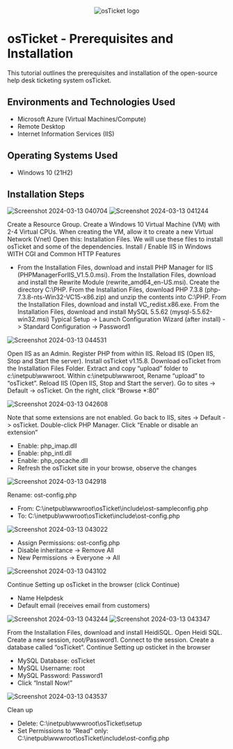 <p align="center">
<img src="https://i.imgur.com/Clzj7Xs.png" alt="osTicket logo"/>
</p>

<h1>osTicket - Prerequisites and Installation</h1>
This tutorial outlines the prerequisites and installation of the open-source help desk ticketing system osTicket.<br />



<h2>Environments and Technologies Used</h2>

- Microsoft Azure (Virtual Machines/Compute)
- Remote Desktop
- Internet Information Services (IIS)

<h2>Operating Systems Used </h2>

- Windows 10</b> (21H2)




<h2>Installation Steps</h2>



![Screenshot 2024-03-13 040704](https://github.com/hectorvalencia2/osticket-prereqs/assets/161524174/d163433a-144f-41b6-8034-6febacac0477)
![Screenshot 2024-03-13 041244](https://github.com/hectorvalencia2/osticket-prereqs/assets/161524174/0d07ac9b-9d31-469e-a737-e458d08d0dcf)

Create a Resource Group. Create a Windows 10 Virtual Machine (VM) with 2-4 Virtual CPUs. When creating the VM, allow it to create a new Virtual Network (Vnet)
Open this: Installation Files. We will use these files to install osTicket and some of the dependencies. 
Install / Enable IIS in Windows WITH CGI and Common HTTP Features
- From the Installation Files, download and install PHP Manager for IIS (PHPManagerForIIS_V1.5.0.msi). From the Installation Files, download and install the Rewrite Module (rewrite_amd64_en-US.msi). Create the directory C:\PHP. From the Installation Files, download PHP 7.3.8 (php-7.3.8-nts-Win32-VC15-x86.zip) and unzip the contents into C:\PHP. From the Installation Files, download and install VC_redist.x86.exe. From the Installation Files, download and install MySQL 5.5.62 (mysql-5.5.62-win32.msi) Typical Setup -> Launch Configuration Wizard (after install) -> Standard Configuration -> Password1

![Screenshot 2024-03-13 044531](https://github.com/hectorvalencia2/osticket-prereqs/assets/161524174/37f7aadd-2df9-410a-812e-c10d7ce9adb4)

Open IIS as an Admin. Register PHP from within IIS. Reload IIS (Open IIS, Stop and Start the server). Install osTicket v1.15.8. Download osTicket from the Installation Files Folder. Extract and copy “upload” folder to c:\inetpub\wwwroot. Within c:\inetpub\wwwroot, Rename “upload” to “osTicket”. Reload IIS (Open IIS, Stop and Start the server). Go to sites -> Default -> osTicket. On the right, click “Browse *:80”


![Screenshot 2024-03-13 042608](https://github.com/hectorvalencia2/osticket-prereqs/assets/161524174/81731531-6beb-4d97-8e88-55b9358cfeaa)

Note that some extensions are not enabled. Go back to IIS, sites -> Default -> osTicket. Double-click PHP Manager. Click “Enable or disable an extension”
- Enable: php_imap.dll
- Enable: php_intl.dll
- Enable: php_opcache.dll
 - Refresh the osTicket site in your browse, observe the changes


![Screenshot 2024-03-13 042918](https://github.com/hectorvalencia2/osticket-prereqs/assets/161524174/04290351-c6a0-4a7e-92ff-a077e84e9480)

Rename: ost-config.php
- From: C:\inetpub\wwwroot\osTicket\include\ost-sampleconfig.php
- To: C:\inetpub\wwwroot\osTicket\include\ost-config.php

![Screenshot 2024-03-13 043022](https://github.com/hectorvalencia2/osticket-prereqs/assets/161524174/4be91049-511e-4028-ad0b-339d5a877426)

- Assign Permissions: ost-config.php
- Disable inheritance -> Remove All
- New Permissions -> Everyone -> All

![Screenshot 2024-03-13 043102](https://github.com/hectorvalencia2/osticket-prereqs/assets/161524174/57bb375c-4f55-473d-9876-f32abfbd7519)

Continue Setting up osTicket in the browser (click Continue)
- Name Helpdesk
- Default email (receives email from customers)

![Screenshot 2024-03-13 043244](https://github.com/hectorvalencia2/osticket-prereqs/assets/161524174/62fb2b30-0c15-454d-b276-e1517d072961)
![Screenshot 2024-03-13 043347](https://github.com/hectorvalencia2/osticket-prereqs/assets/161524174/94a06e15-5c8c-4e0a-b4f7-73ce0986705e)

From the Installation Files, download and install HeidiSQL.
Open Heidi SQL. Create a new session, root/Password1. Connect to the session. Create a database called “osTicket”. Continue Setting up osticket in the browser
- MySQL Database: osTicket
- MySQL Username: root
- MySQL Password: Password1
 - Click “Install Now!”

![Screenshot 2024-03-13 043537](https://github.com/hectorvalencia2/osticket-prereqs/assets/161524174/181a177e-3944-4231-b4e5-bc8eb4bf37dd)

Clean up
- Delete: C:\inetpub\wwwroot\osTicket\setup
- Set Permissions to “Read” only: C:\inetpub\wwwroot\osTicket\include\ost-config.php



